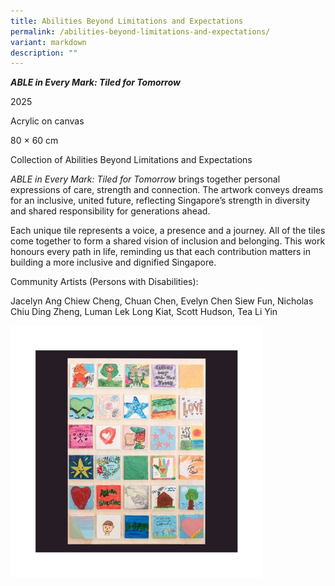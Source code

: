 ```yaml
---
title: Abilities Beyond Limitations and Expectations
permalink: /abilities-beyond-limitations-and-expectations/
variant: markdown
description: ""
---
```

<p><strong><em>ABLE in Every Mark: Tiled for Tomorrow</em></strong>
</p>
<p>2025</p>
<p>Acrylic on canvas</p>
<p>80 × 60 cm</p>
<p>Collection of Abilities Beyond Limitations and Expectations</p>
<p><em>ABLE in Every Mark: Tiled for Tomorrow</em> brings together personal
expressions of care, strength and connection. The artwork conveys dreams
for an inclusive, united future, reflecting Singapore’s strength in diversity
and shared responsibility for generations ahead.</p>
<p></p>
<p>Each unique tile represents a voice, a presence and a journey. All of
the tiles come together to form a shared vision of inclusion and belonging.
This work honours every path in life, reminding us that each contribution
matters in building a more inclusive and dignified Singapore.</p>
<p></p>
<p>Community Artists (Persons with Disabilities):</p>
<p>Jacelyn Ang Chiew Cheng, Chuan Chen, Evelyn Chen Siew Fun, Nicholas Chiu
Ding Zheng, Luman Lek Long Kiat, Scott Hudson, Tea Li Yin</p>
<p></p>
<div class="isomer-image-wrapper">
<img style="width: 80%;" height="auto" width="100%" alt="" src="/images/Abilities.jpg">
</div>
<p></p>